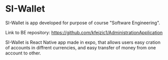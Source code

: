 # SI-Wallet

SI-Wallet is app developed for purpose of course "Software Engineering". <br>

Link to BE repository: https://github.com/kfejzic1/AdministrationApplication

SI-Wallet is React Native app made in expo, that allows users easy cration of accounts in diffrent currencies, and easy transfer of money from one account to other.
